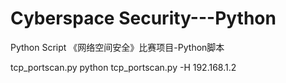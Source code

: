 # Cyberspace Security---Python
Python Script
《网络空间安全》比赛项目-Python脚本

tcp_portscan.py
python tcp_portscan.py -H 192.168.1.2
